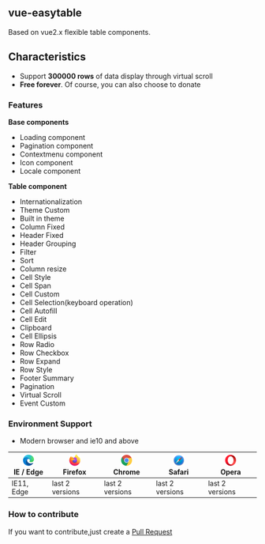 ## vue-easytable

Based on vue2.x flexible table components.

## Characteristics

-   Support **300000 rows** of data display through virtual scroll
-   **Free forever**. Of course, you can also choose to donate

### Features

**Base components**

-   Loading component
-   Pagination component
-   Contextmenu component
-   Icon component
-   Locale component

**Table component**

-   Internationalization
-   Theme Custom
-   Built in theme
-   Column Fixed
-   Header Fixed
-   Header Grouping
-   Filter
-   Sort
-   Column resize
-   Cell Style
-   Cell Span
-   Cell Custom
-   Cell Selection(keyboard operation)
-   Cell Autofill
-   Cell Edit
-   Clipboard
-   Cell Ellipsis
-   Row Radio
-   Row Checkbox
-   Row Expand
-   Row Style
-   Footer Summary
-   Pagination
-   Virtual Scroll
-   Event Custom

### Environment Support

-   Modern browser and ie10 and above

<table class="example-table">
<thead>
<tr>
    <th>
        <a href="http://godban.github.io/browsers-support-badges/"><img src="../../images/browsers/edge_48x48.png" alt="IE / Edge" width="24px" height="24px"></a><br>IE / Edge</th>
    <th>
        <a href="http://godban.github.io/browsers-support-badges/"><img src="../../images/browsers/firefox_48x48.png" alt="Firefox" width="24px" height="24px"></a><br>Firefox</th>
    <th>
        <a href="http://godban.github.io/browsers-support-badges/"><img src="../../images/browsers/chrome_48x48.png" alt="Chrome" width="24px" height="24px"></a><br>Chrome</th>
    <th>
        <a href="http://godban.github.io/browsers-support-badges/"><img src="../../images/browsers/safari_48x48.png" alt="Safari" width="24px" height="24px"></a><br>Safari</th>
    <th>
        <a href="http://godban.github.io/browsers-support-badges/"><img src="../../images/browsers/opera_48x48.png" alt="Opera" width="24px" height="24px" /></a><br>Opera</th>
</tr></thead><tbody><tr><td>IE11, Edge</td><td>last 2 versions</td><td>last 2 versions</td><td>last 2 versions</td><td>last 2 versions</td></tr></tbody></table>

### How to contribute

If you want to contribute,just create a [Pull Request](https://github.com/huangshuwei/vue-easytable/pulls)
